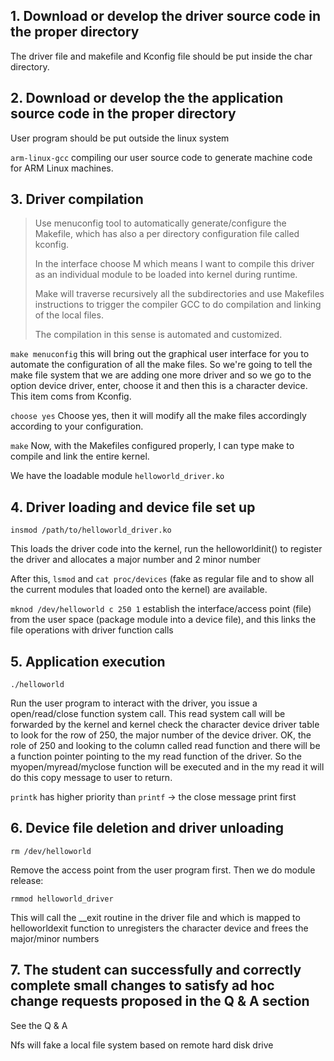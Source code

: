 ## 1. Download or develop the driver source code in the proper directory

The driver file and makefile and Kconfig file should be put inside the char directory.

## 2. Download or develop the the application source code in the proper directory

User program should be put outside the linux system

`arm-linux-gcc` compiling our user source code to generate machine code for ARM Linux machines.

## 3. Driver compilation

>   Use menuconfig tool to  automatically generate/configure the Makefile, which  has also a per directory configuration file called kconfig.
>
>   In the interface choose M which means I want to compile this driver as an individual module to be loaded into kernel during runtime.
>
>   Make will traverse recursively all the subdirectories and use Makefiles instructions to trigger the compiler GCC to do compilation and linking of the local files.
>
>   The compilation in this sense is automated and customized.

`make menuconfig`  this will bring out the graphical user interface for you to automate the configuration of all the make files. So we're going to tell the make file system that we are adding one more driver and so we go to the option device driver, enter, choose it and then this is a character device. This item coms from Kconfig.

`choose yes` Choose yes, then it will modify all the make files accordingly according to your configuration.

`make` Now, with the Makefiles configured properly, I can type make to compile and link the entire kernel.

We have the loadable module `helloworld_driver.ko`

## 4. Driver loading and device file set up

`insmod /path/to/helloworld_driver.ko` 

This loads the driver code into the kernel, run the helloworldinit() to register the driver and allocates a major number and 2 minor number

After this, `lsmod` and `cat proc/devices` (fake as regular file and to show all the current  modules that loaded onto the kernel) are available.

`mknod /dev/helloworld c 250 1` establish the interface/access point (file) from the user space (package module into a device file), and this links the file operations with driver function calls

## 5. Application execution

`./helloworld` 

Run the user program to interact with the driver, you issue a open/read/close function system call. This read system call will be forwarded by the kernel and kernel check the character device driver table to look for the row of 250, the major number of the device driver. OK, the role of 250 and looking to the column called read function and there will be a function pointer pointing to the my read function of the driver. So the myopen/myread/myclose function will be executed and in the my read it will do this copy message to user to return.

`printk` has higher priority than `printf` -> the close message print first

## 6. Device file deletion and driver unloading

`rm /dev/helloworld`

Remove the access point from the user program first. Then we do module release:

`rmmod helloworld_driver`

This will call the __exit routine in the driver file and which is mapped to helloworldexit function to unregisters the character device and frees the major/minor numbers

## 7. The student can successfully and correctly complete small changes to satisfy ad hoc change requests proposed in the Q & A section

See the Q & A



Nfs will fake a local file system based on remote hard disk drive